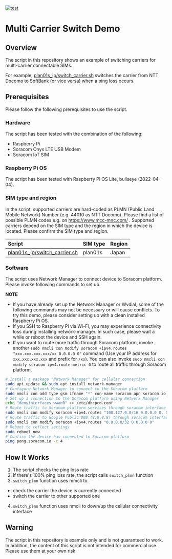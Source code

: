 [![test](https://github.com/soracom-labs/multi-carrier-demo/workflows/test/badge.svg)](https://github.com/soracom-labs/multi-carrier-demo/actions/workflows/test.yaml)

# Multi Carrier Switch Demo

## Overview

The script in this repository shows an example of switching carriers for multi-carrier connectable SIMs.

For example, [plan01s_jp/switch_carrier.sh](plan01s_jp/switch-carrier.sh) switches the carrier from NTT Docomo to SoftBank (or vice versa) when a ping loss occurs.

## Prerequisites

Please follow the following prerequisites to use the script.

### Hardware

The script has been tested with the combination of the following:

- Raspberry Pi
- Soracom Onyx LTE USB Modem
- Soracom IoT SIM

### Raspberry Pi OS

The script has been tested with Raspberry Pi OS Lite, bullseye (2022-04-04).

### SIM type and region

In the script, supported carriers are hard-coded as PLMN (Public Land Mobile Network) Number (e.g. 44010 as NTT Docomo). Please find a list of possible PLMN codes e.g. on https://www.mcc-mnc.com/  .
Supported carriers depend on the SIM type and the region in which the device is located. Please confirm the SIM type and region.

| Script | SIM type | Region |
| :---  | :--- | :--- |
| [plan01s_jp/switch_carrier.sh](plan01s_jp/switch-carrier.sh) | plan01s | Japan |

### Software

The script uses Network Manager to connect device to Soracom platform. Please invoke following commands to set up.

**NOTE**

- If you have already set up the Network Manager or Wvdial, some of the following commands may not be necessary or will cause conflicts. To try this demo, please consider setting up with a clean installed Raspberry Pi OS. 
- If you SSH to Raspberry Pi via Wi-Fi, you may experience connectivity loss during installing network-manager. In such case, please wait a while or reboot the device and SSH again.
- If you want to route more traffic through Soracom platform, invoke another `sudo nmcli con modify soracom +ipv4.routes "xxx.xxx.xxx.xxx/xx 0.0.0.0 0"` command (Use your IP address for `xxx.xxx.xxx.xxx` and prefix for `/xx`). You can also invoke `sudo nmcli con modify soracom ipv4.route-metric 0` to route all traffic through Soracom platform.

```bash
# Install a package "Network Manager" for cellular connection
sudo apt update && sudo apt install network-manager
# Configure Network Manager to connect to the Soracom platform
sudo nmcli con add type gsm ifname "*" con-name soracom apn soracom.io user sora password sora
# Set up a connection to the Soracom platform using Network Manager
echo "denyinterfaces wwan0" >> /etc/dhcpcd.conf
# Route traffic to Soracom platform services through soracom interface
sudo nmcli con modify soracom +ipv4.routes "100.127.0.0/16 0.0.0.0 0, 54.250.252.67/32 0.0.0.0 0, 54.250.252.99/32 0.0.0.0 0"
# Route traffic to Google Public DNS (8.8.8.8) through soracom interface
sudo nmcli con modify soracom +ipv4.routes "8.8.8.8/32 0.0.0.0 0"
# Reboot to reflect settings
sudo reboot now
# Confirm the device has connected to Soracom platform
ping pong.soracom.io -c 4
```

## How It Works

1. The script checks the ping loss rate
2. If there's 100% ping loss rate, the script calls `switch_plmn` function
3. `switch_plmn` function uses mmcli to
 - check the carrier the device is currently connected
 - switch the carrier to other supported one
4. `switch_plmn` function uses nmcli to down/up the cellular connectivity interface

## Warning

The script in this repository is example only and is not guaranteed to work. In addition, the content of this script is not intended for commercial use. Please use them at your own risk.
